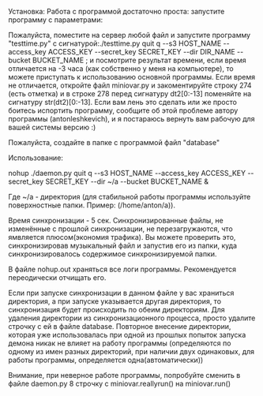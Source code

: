 Установка:
Работа с программой достаточно проста: запустите программу с параметрами:
<p>Пожалуйста, поместите на сервер любой файл и запустите программу "testtime.py" с сигнатурой:./testtime.py quit q --s3 HOST_NAME --access_key ACCESS_KEY --secret_key SECRET_KEY --dir DIR_NAME --bucket BUCKET_NAME  ; и посмотрите результат времени, если время отличается на -3 часа (как собственно у меня на компьютере), то можете приступать к использованию основной программы. Если время не отличается, откройте файл miniovar.py и закоментируйте строку 274 (есть отметка) и в строке 278 перед сигнатуру dt2[0:-13] поменяйте на сигнатуру str(dt2)[0:-13]. Если вам лень это сделать или же просто боитесь испортить программу, сообщите об этой проблеме автору программы (antonleshkevich), и я постараюсь вернуть вам рабочую для вашей системы версию :)</p>
</p>Пожалуйста, создайте в папке с программой файл "database"<p>
<p>Использование:</p>
<p>nohup ./daemon.py quit q --s3 HOST_NAME --access_key ACCESS_KEY --secret_key SECRET_KEY --dir ~/a --bucket BUCKET_NAME &</p>
Где ~/a - директория (для стабильной работы программы используйте поверхностные папки. Пример: (/home/anton/a)).
<p>Время синхронизации - 5 сек. Синхронизированные файлы, не изменённые с прошлой синхронизации, не перезагружаются, что ямвляется плюсом(экономия трафика). Вы можете проверить это, синхронизировав музыкальный файл и запустив его из папки, куда синхронизировалось содержимое синхронизируемой папки.</p>
<p>В файле nohup.out храняться все логи программы. Рекомендуется переодически отчищать его.</p>
<p>Если при запуске синхронизации в данном файле у вас храниться директория, а при запуске указывается другая директория, то синхронизация будет происходить по обеим директориям. Для удаления директории из синхронизационного процесса, просто удалите строчку с ей в файле database. Повторное внесение директории, которая уже использовалась при одной из прошлых попыток запуска демона никак не влияет на работу программы (определяются по одному из имен разных директорий, при наличии двух одинаковых, для работы программы, определяется одна(автоматически))</p>
<p>Внимание, при неверное работе программы, попробуйте сменить в файле daemon.py 8 строчку с miniovar.reallyrun() на miniovar.run()</p>
